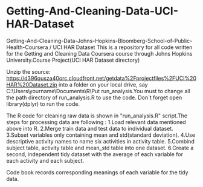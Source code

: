 # Getting-And-Cleaning-Data-UCI-HAR-Dataset

Getting-And-Cleaning-Data-Johns-Hopkins-Bloomberg-School-of-Public-Health-Coursera / UCI HAR Dataset 
This is a repository for all code written for the Getting and Cleaning Data Coursera course through Johns Hopkins University.Course Project(UCI HAR Dataset directory)

Unzip the source: https://d396qusza40orc.cloudfront.net/getdata%2Fprojectfiles%2FUCI%20HAR%20Dataset.zip into a folder on your local drive, say C:\Users\yourname\Documents\R\Put run_analysis.You must to change all the path directory of run_analysis.R to use the code. Don´t forget open library(dplyr) to run the code.

The R code for cleaning raw data is shown in "run_analysis.R" script.The steps for processing data are following : 1.Load relevant data mentioned above into R. 2.Merge train data and test data to individual dataset. 3.Subset variables only containing mean and std(standard deviation). 4.Use descriptive activity names to name six activities in activity table. 5.Combind subject table, activity table and mean_std table into one dataset. 6.Create a second, independent tidy dataset with the average of each variable for each activity and each subject.

Code book records corresponding meanings of each variable for the tidy data.
